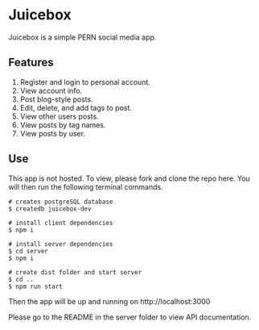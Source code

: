 # Juicebox

Juicebox is a simple PERN social media app. 

## Features

1. Register and login to personal account.
2. View account info.
3. Post blog-style posts. 
4. Edit, delete, and add tags to post.
5. View other users posts.
6. View posts by tag names.
7. View posts by user.

## Use

This app is not hosted. To view, please fork and clone the repo here. You will then run the following terminal commands.

```shell
# creates postgreSQL database
$ createdb juicebox-dev

# install client dependencies
$ npm i 

# install server dependencies 
$ cd server
$ npm i

# create dist folder and start server
$ cd ..
$ npm run start

```

Then the app will be up and running on http://localhost:3000

Please go to the README in the server folder to view API documentation.
